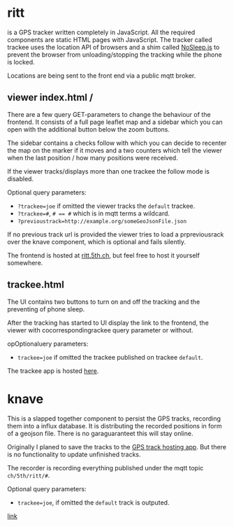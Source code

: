 # ritt

is a GPS tracker written completely in JavaScript. All the required components are static HTML pages with JavaScript. The tracker called trackee uses the location API of browsers and a shim called  [NoSleep.js][0] to prevent the browser from unloading/stopping the tracking while the phone is locked.

Locations are being sent to the front end via a public mqtt broker.

## viewer index.html /
There are a few query GET-parameters to change the behaviour of the frontend. It consists of a full page leaflet map and a sidebar which you can open with the additional button below the zoom buttons.

The sidebar contains a checks follow with which you can decide to recenter the map on the marker if it moves and a two counters which tell the viewer when the last position / how many positions were received.

If the viewer tracks/displays more than one trackee the follow mode is disabled.

Optional query parameters:
 - `?trackee=joe` if omitted the viewer tracks the `default` trackee.
 - `?trackee=#`, `# == #` which is in mqtt terms a wildcard.
 - `?previoustrack=http://example.org/someGeoJsonFile.json`

If no previous track url is provided the viewer tries to load a prpreviousrack over the knave component, which is optional and fails silently.

The frontend is hosted at [ritt.5th.ch][1], but feel free to host it yourself somewhere.

## trackee.html
The UI contains two buttons to turn on and off the tracking and the preventing of phone sleep.

After the tracking has started to UI display the link to the frontend, the viewer with cocorrespondingrackee query parameter or without.

opOptionaluery parameters:
 - `trackee=joe` if omitted the trackee published on trackee `default`.

The trackee app is hosted [here][2].

# knave
This is a slapped together component to persist the GPS tracks, recording them into a influx database. It is distributing the recorded positions in form of a geojson file. There is no garaguaranteet this will stay online.

Originally I planed to save the tracks to the [GPS track hosting app][4]. But there is no functionality to update unfinished tracks.

The recorder is recording everything published under the mqtt topic `ch/5th/ritt/#`.

Optional query parameters:
 - `trackee=joe`, if omitted the `default` track is outputed.

[link][3]

[0]: https://github.com/richtr/NoSleep.js/
[1]: https://ritt.5th.ch/
[2]: https://ritt.5th.ch/trackee.html
[3]: https://knave.ritt.5th.ch/
[4]: https://github.com/koma5/bH5

